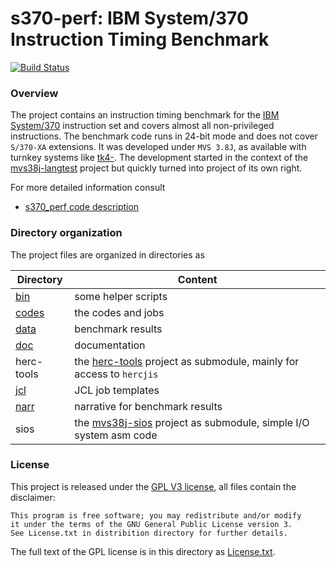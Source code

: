 # s370-perf: IBM System/370 Instruction Timing Benchmark

[![Build Status](https://travis-ci.org/wfjm/s370-perf.svg?branch=master)](https://travis-ci.org/wfjm/s370-perf)

### <a id="overview">Overview</a>
The project contains an instruction timing benchmark for the
[IBM System/370](https://en.wikipedia.org/wiki/IBM_System/370)
instruction set and covers almost all non-privileged instructions. The
benchmark code runs in 24-bit mode and does not cover `S/370-XA` extensions.
It was developed under `MVS 3.8J`, as available with turnkey systems
like [tk4-](http://wotho.ethz.ch/tk4-/). The development started in the
context of the [mvs38j-langtest](https://github.com/wfjm/mvs38j-langtest)
project but quickly turned into project of its own right.

For more detailed information consult
- [s370_perf code description](doc/s370_perf.md)

### Directory organization
The project files are organized in directories as

| Directory | Content |
| --------- | ------- |
| [bin](bin)     | some helper scripts |
| [codes](codes) | the codes and jobs |
| [data](data)   | benchmark results |
| [doc](doc)     | documentation |
| herc-tools     | the [herc-tools](https://github.com/wfjm/herc-tools) project as submodule, mainly for access to `hercjis` |
| [jcl](jcl)     | JCL job templates |
| [narr](narr)   | narrative for benchmark results |
| sios           | the [mvs38j-sios](https://github.com/wfjm/mvs38j-sios) project as submodule, simple I/O system asm code |

### License
This project is released under the 
[GPL V3 license](https://www.gnu.org/licenses/gpl-3.0.html),
all files contain the disclaimer:

    This program is free software; you may redistribute and/or modify
    it under the terms of the GNU General Public License version 3.
    See License.txt in distribition directory for further details.

The full text of the GPL license is in this directory as
[License.txt](License.txt).
